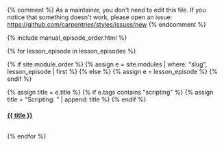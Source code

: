 {% comment %}
As a maintainer, you don't need to edit this file.
If you notice that something doesn't work, please
open an issue: https://github.com/carpentries/styles/issues/new
{% endcomment %}

{% include manual_episode_order.html %}

<style>
  h2 {text-align: center;}
</style>

<div class="container-fluid">
<div class="row">

{% for lesson_episode in lesson_episodes %}

{% if site.module_order %}
  {% assign e = site.modules | where: "slug", lesson_episode | first %}
{% else %}
  {% assign e = lesson_episode %}
{% endif %}

{% assign title = e.title %}
{% if e.tags contains "scripting" %}
  {% assign title = "Scripting: " | append: title %}
{% endif %}

<div class="col-xs-6">
  <div class="panel panel-default">
    <div class="panel-heading">
      <a href="{{ e.url | relative_url }}">
        <h4>{{ title }}</h4>
      </a>
    </div>
    <div class="panel-body">
      <img src="{{ e.figure | relative_url }}" alt="">
    </div>
  </div>
</div>

{% endfor %}

</div>
</div>
